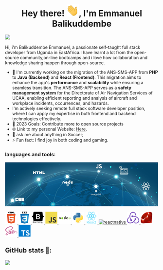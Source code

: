 <h1 align="center">
Hey there!
<img src="./Images/Hi.gif" width="40px" />, I'm Emmanuel Balikuddembe
</h1>
  
![](https://visitor-badge.glitch.me/badge?page_id=Balikuddembe.visitor-badge)

Hi, i'm Balikuddembe Emmanuel, a passionate self-taught full stack developer from Uganda in EastAfrica.I have learnt a lot from the open-source community,on-line bootcamps and i love how collaboration and knowledge sharing happen through open-source.

- 🔭 I'm currently working on the migration of the ANS-SMS-APP from **PHP** to **Java (Backend)** and **React (Frontend)**. This migration aims to enhance the app's **performance** and **scalability** while ensuring a seamless transition. The ANS-SMS-APP serves as a **safety management system** for the Directorate of Air Navigation Services of UCAA, enabling efficient reporting and analysis of aircraft and workplace incidents, occurrences, and hazards.
- I'm actively seeking remote full stack software developer position, where I can apply my expertise in both frontend and backend technologies effectively.
- 🤝 2023 Goals: Contribute more to open source projects
- 🌐 Link to my personal Website: <a href="https://balikuddembe.github.io/Personal-Portfolio/">Here</a>. 
- 💬 ask me about anything in Soccer;
- ⚡ Fun fact: I find joy in both coding and gaming. 

<h3>languages and tools:</h3>
<img src="./Images/languages.PNG"></img>
<p align="left"> <a href="https://www.w3.org/html/" target="_blank" rel="noreferrer"> <img src="https://raw.githubusercontent.com/devicons/devicon/master/icons/html5/html5-original-wordmark.svg" alt="html5" width="40" height="40"/> </a> <a href="https://www.w3schools.com/css/" target="_blank" rel="noreferrer"> <img src="https://raw.githubusercontent.com/devicons/devicon/master/icons/css3/css3-original-wordmark.svg" alt="css3" width="40" height="40"/> </a> <a href="https://getbootstrap.com" target="_blank" rel="noreferrer"> <img src="https://raw.githubusercontent.com/devicons/devicon/master/icons/bootstrap/bootstrap-plain-wordmark.svg" alt="bootstrap" width="40" height="40"/> </a>   <a href="https://developer.mozilla.org/en-US/docs/Web/JavaScript" target="_blank" rel="noreferrer"> <img src="https://raw.githubusercontent.com/devicons/devicon/master/icons/javascript/javascript-original.svg" alt="javascript" width="40" height="40"/> </a> <a href="https://nodejs.org" target="_blank" rel="noreferrer"> <img src="https://raw.githubusercontent.com/devicons/devicon/master/icons/nodejs/nodejs-original-wordmark.svg" alt="nodejs" width="40" height="40"/> </a> <a href="https://www.python.org" target="_blank" rel="noreferrer"> <img src="https://raw.githubusercontent.com/devicons/devicon/master/icons/python/python-original.svg" alt="python" width="40" height="40"/> </a> <a href="https://reactjs.org/" target="_blank" rel="noreferrer"> <img src="https://raw.githubusercontent.com/devicons/devicon/master/icons/react/react-original-wordmark.svg" alt="react" width="40" height="40"/> </a> <a href="https://reactnative.dev/" target="_blank" rel="noreferrer"> <img src="https://reactnative.dev/img/header_logo.svg" alt="reactnative" width="40" height="40"/> </a> <a href="https://redux.js.org" target="_blank" rel="noreferrer"> <img src="https://raw.githubusercontent.com/devicons/devicon/master/icons/redux/redux-original.svg" alt="redux" width="40" height="40"/> </a> <a href="https://www.ruby-lang.org/en/" target="_blank" rel="noreferrer"> <img src="https://raw.githubusercontent.com/devicons/devicon/master/icons/ruby/ruby-original.svg" alt="ruby" width="40" height="40"/> </a> <a href="https://sass-lang.com" target="_blank" rel="noreferrer"> <img src="https://raw.githubusercontent.com/devicons/devicon/master/icons/sass/sass-original.svg" alt="sass" width="40" height="40"/> </a> <a href="https://www.typescriptlang.org/" target="_blank" rel="noreferrer"> <img src="https://raw.githubusercontent.com/devicons/devicon/master/icons/typescript/typescript-original.svg" alt="typescript" width="40" height="40"/> </a> </p>

## GitHub stats 🚀:

<p>
<a href="https://github.com/Balikuddembe">
  <img align="center" src="https://github-readme-stats-eight-theta.vercel.app/api?username=Balikuddembe&count_private=true&show_icons=true&hide_border=false&langs_count=6&hide=python&theme=tokyonight" />
</a>
</p>





